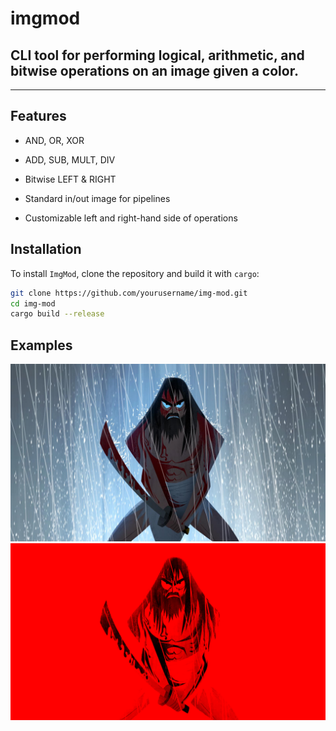# imgmod
## CLI tool for performing logical, arithmetic, and bitwise operations on an image given a color.

----------
## Features 
- AND, OR, XOR
- ADD, SUB, MULT, DIV
- Bitwise LEFT & RIGHT

- Standard in/out image for pipelines
- Customizable left and right-hand side of operations 

## Installation

To install `ImgMod`, clone the repository and build it with `cargo`:

```bash
git clone https://github.com/yourusername/img-mod.git
cd img-mod
cargo build --release
```

## Examples
![input](docs/images/samurai-jack.jpg)
![output](docs/images/output-samurai-jack.png)
